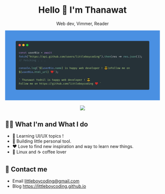 <h1 align="center">Hello 👋 I'm Thanawat</h1>
<p align="center">Web dev, Vimmer, Reader</p>

![Cover](carbon%20%281%29.png)

<p align="center">
  <a href="https://skillicons.dev">
    <img src="https://skillicons.dev/icons?i=js,ts,html,css,solidity,go,postgres,mongodb,apollo,prisma,react,styledcomponents,nginx,linux,docker" />
  </a>
</p>

## 👨‍🚀 What I'm and What I do
- 📖 Learning UI/UX topics !
- 🚀 Building little personal tool.
- ❤️ Love to find new inspiration and way to learn new things.
- 🐧 Linux and ☕ coffee lover

## 💬 Contact me
- Email littleboycoding@gmail.com  
- Blog https://littleboycoding.github.io  
